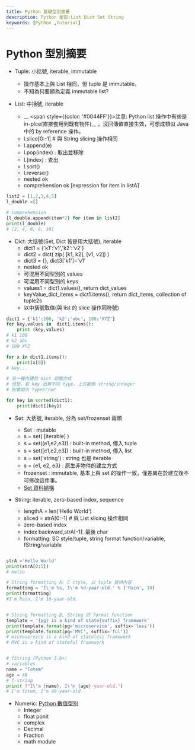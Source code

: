 ```yaml
---
title: Python 基礎型別摘要
description: Python 型別:List Dict Set String
keywords: [Python ,Tutorial]
---
```


# Python 型別摘要
* Tuple: 小括號, iterable, immutable
    * 操作基本上與 List 相同，但 tuple 是 immutable。
    * 不知為何要額為定義 immutable list?
    
* List: 中括號, iterable  
   * __ <span style={{color: '#0044FF'}}>注意: Python list 操作中有些是 in-plce(直接套用到既有物件)</span>__ ，沒回傳值直接生效，可想成類似 Java 中的 by reference 操作。   
   * l.slice[0:-1] # 與 String slicing 操作相同  
   * l.append(e)  
   * l.pop(index) : 取出並移除  
   * l.[index] : 查出  
   * l.sort()  
   * l.reverse()  
   * nested ok  
   * comprehension ok [expression for item in listA]  
   
```python
list2 = [1,2,3,4,5]
l_double =[]

# comprehension
[l_double.append(item*2) for item in list2]
print(l_double)
# [2, 4, 6, 8, 10]
```
   
* Dict: 大括號(Set, Dict 皆是用大括號), iterable 
    * dict1 = \{'k1':'v1','k2':'v2'\}
    * dict2 = dict( zip( [k1, k2], [v1, v2]) )
    * dict3 = \{\}, dict3['k1']='v1'
    * nested ok
    * 可混用不同型別的 values
    * 可混用不同型別的 keys
    * values1 = dict1.values(), return dict_values 
    * keyValue_dict_items = dict1.items(), return dict_items, collection of tuple2s
    * 以中括號取值(與 list 的  slice 操作同符號)
    
```python
dict1 = {'k1':100, 'k2':'abc', 100:'XYZ'}
for key,values in  dict1.items():
    print (key,values)
# k1 100
# k2 abc
# 100 XYZ

for x in dict1.items():
    print(x[0])
# key...   
```

```python
# 另一種內建的 dict 迴圈方式
# 但是，若 key 出現不同 type，上方範例 string/integer
# 則會拋出 TypeError

for key in sorted(dict1):
    print(dict1[key])   
```


* Set:  大括號, iterable, 分為 set/frozenset 兩類
    * Set : mutable
    * s = set( [iterable] )  
    * s = set((e1,e2,e3)) : built-in method, 傳入 tuple  
    * s = set([e1,e2,e3]) : built-in method, 傳入 list  
    * s = set('string') : string 也是 iterable  
    * s = {e1, e2, e3} : 原生非物件的建立方式
    * frozenset : immutable, 基本上與 set 的操作一致，僅差異在於建立後不可修改這件事。
    * [Set 資料結構](./Python_Typing_Set)


* String: iterable, zero-based index, sequence
    * lengthA = len('Hello World')
    * sliced = strA[0:-1] # 與 List slicing 操作相同
    * zero-based index
    * index backward,strA[-1]: 最後 char
    * formatting: SC style/tuple, string format function/variable, fString/variable

```python

strA ='Hello World'
print(strA[0:5])
# Hello

# String formatting A: C style, 以 tuple 提供內容
formatting = 'I\'m %s, I\'m %d-yaar-old.' % ('Rain', 10)
print(formatting)
#I'm Rain, I'm 10-yaar-old.


# String formatting B, String 的 format function
template = '{pg} is a kind of state{suffix} framework'
print(template.format(pg='microservice', suffix='less'))
print(template.format(pg='MVC', suffix='ful'))
# microservice is a kind of stateless framework
# MVC is a kind of stateful framework


# fString (Python 3.6+)
# variables
name = "Totem"
age = 40
# f-string
print( f"I\'m {name}, I\'m {age}-yaar-old.")
# I'm Totem, I'm 40-yaar-old.
```    
    
    
* Numeric: [Python 數值型別](./Python_Typing_Numeric)
    * Integer
    * float ponit
    * complex
    * Decimal
    * Fraction
    * math module